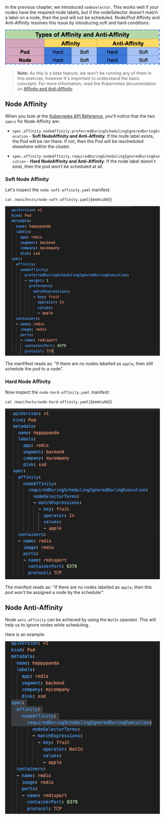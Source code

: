 In the previous chapter, we introduced `nodeSelector`. This works well if your nodes have the required node labels, but if the nodeSelector doesn't match a label on a node, then the pod will not be scheduled. Node/Pod Affinity and Anti-Affinity resolves this issue by introducing soft and hard conditions.

<!-- needs centralising -->
![type-affinity-anti-affinity](assets/type-affinity-anti-affinity.png)

>**Note**: As this is a beta feature, we won't be running any of them in this exercise, however it's important to understand the basic concepts. For more information, read the Kubernetes documentation on [Affinity and Anti-Affinity](https://kubernetes.io/docs/concepts/configuration/assign-pod-node/#affinity-and-anti-affinity).

## Node Affinity

When you look at the [Kubernetes API Reference](https://v1-10.docs.kubernetes.io/docs/reference/generated/kubernetes-api/v1.10/#nodeaffinity-v1-core), you'll notice that the two `specs` for Node Affinity are:

* `spec.affinity.nodeAffinity.preferredDuringSchedulingIgnoredDuringExecution` - **Soft NodeAffinity and Anti-Affinity**: If the node label exists, the Pod will be ran there. If not, then the Pod will be rescheduled elsewhere within the cluster.

* `spec.affinity.nodeAffinity.requiredDuringSchedulingIgnoredDuringExecution` - **Hard NodeAffinity and Anti-Affinity**: If the node label doesn't exist, then the pod won't be scheduled at all.

### Soft Node Affinity

Let's inspect the `node-soft-affinity.yaml` manifest:

`cat /manifests/node-soft-affinity.yaml`{{execute}}

<!-- needs centralising -->
![node-soft-affinity](assets/node-soft-affinity.png "Node Soft Affinity")

The manfifest reads as: "If there are no nodes labelled as `apple`, then still schedule the pod to a node".

### Hard Node Affinity

Now inspect the `node-hard-affinity.yaml` manifest:

`cat /manifests/node-hard-affinity.yaml`{{execute}}

<!-- needs centralising -->
![node-hard-affinity](assets/node-hard-affinity.png "Node Hard Affinity")

The manifest reads as: "If there are no nodes labelled as `apple`, then this pod won't be assigned a node by the scheduler".

## Node Anti-Affinity

Node `anti-affinity` can be achieved by using the `NotIn` operator. This will help us to ignore nodes while scheduling.

Here is an example:

<!-- needs centralising -->
![node-anti-affinity](assets/node-anti-affinity.png "Node Anti-Affninity")
